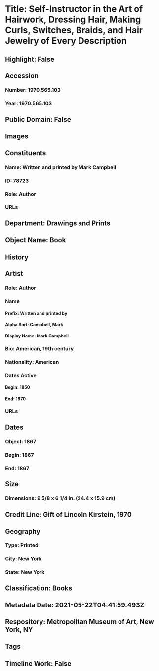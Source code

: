 # Title: Self-Instructor in the Art of Hairwork, Dressing Hair, Making Curls, Switches, Braids, and Hair Jewelry of Every Description
## Highlight: False
## Accession
### Number: 1970.565.103
### Year: 1970.565.103
## Public Domain: False
## Images
## Constituents
### Name: Written and printed by Mark Campbell
### ID: 78723
### Role: Author
### URLs
## Department: Drawings and Prints
## Object Name: Book
## History
## Artist
### Role: Author
### Name
#### Prefix: Written and printed by
#### Alpha Sort: Campbell, Mark
#### Display Name: Mark Campbell
### Bio: American, 19th century
### Nationality: American
### Dates Active
#### Begin: 1850
#### End: 1870
### URLs
## Dates
### Object: 1867
### Begin: 1867
### End: 1867
## Size
### Dimensions: 9 5/8 x 6 1/4 in. (24.4 x 15.9 cm)
## Credit Line: Gift of Lincoln Kirstein, 1970
## Geography
### Type: Printed
### City: New York
### State: New York
## Classification: Books
## Metadata Date: 2021-05-22T04:41:59.493Z
## Respository: Metropolitan Museum of Art, New York, NY
## Tags
## Timeline Work: False